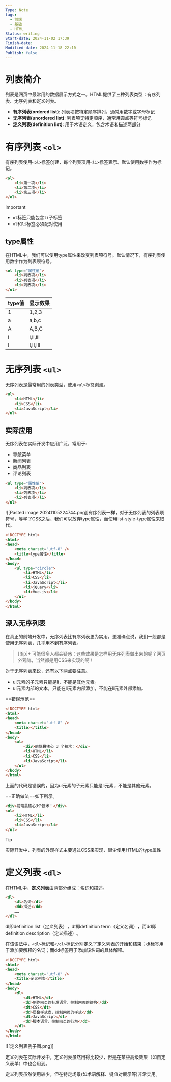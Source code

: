 ```yaml
---
Type: Note
tags:
  - 前端
  - 基础
  - HTML
Status: writing
Start-date: 2024-11-02 17:39
Finish-date: 
Modified-date: 2024-11-18 22:10
Publish: false
---
```


# 列表简介

列表是网页中最常用的数据展示方式之一。HTML提供了三种列表类型：有序列表、无序列表和定义列表。

- **有序列表(ordered list)**: 列表项按特定顺序排列，通常用数字或字母标记
- **无序列表(unordered list)**: 列表项无特定顺序，通常用圆点等符号标记  
- **定义列表(definition list)**: 用于术语定义，包含术语和描述两部分

# 有序列表 `<ol>`

有序列表使用`<ol>`标签创建，每个列表项用`<li>`标签表示。默认使用数字作为标记。

```html
<ol>
    <li>第一项</li>
    <li>第二项</li>
    <li>第三项</li>
</ol>
```

> [!important]
> - `ol`标签只能包含`li`子标签
> - `ol`和`li`标签必须配对使用

## type属性

在HTML中，我们可以使用type属性来改变列表项符号。默认情况下，有序列表使用数字作为列表项符号。
```html
<ol type="属性值">
    <li>列表项</li>
    <li>列表项</li>
    <li>列表项</li>
</ol>
```

| type值 | 显示效果 |
|--------|----------|
| 1      | 1,2,3    |
| a      | a,b,c    |
| A      | A,B,C    |
| i      | i,ii,iii |
| I      | I,II,III |

# 无序列表 `<ul>` 

无序列表是最常用的列表类型，使用`<ul>`标签创建。

```html
<ul>
    <li>HTML</li>
    <li>CSS</li>
    <li>JavaScript</li>
</ul>
```

## 实际应用

无序列表在实际开发中应用广泛，常用于:

- 导航菜单
- 新闻列表
- 商品列表
- 评论列表

```html
<ul type="属性值">
    <li>列表项</li>
    <li>列表项</li>
    <li>列表项</li>
</ul>
```


![[Pasted image 20241105224744.png]]有序列表一样，对于无序列表的列表项符号，等学了CSS之后，我们可以放弃type属性，而使用list-style-type属性来取代。


```html
<!DOCTYPE html>
<html>
<head>
    <meta charset="utf-8" />
    <title>type属性</title>
</head>
<body>
    <ul type="circle">
        <li>HTML</li>
        <li>CSS</li>
        <li>JavaScript</li>
        <li>jQuery</li>
        <li>Vue.js</li>
    </ul>
</body>
</html>
```


## 深入无序列表
在真正的前端开发中，无序列表比有序列表更为实用。更准确点说，我们一般都是使用无序列表，几乎用不到有序列表。


> [!tip]+ 
> 可能很多人都会疑惑：这些效果是怎样用无序列表做出来的呢？网页外观嘛，当然都是用CSS来实现的啊！


对于无序列表来说，还有以下两点要注意。
- ul元素的子元素只能是li，不能是其他元素。
- ul元素内部的文本，只能在li元素内部添加，不能在li元素外部添加。


==错误示范==
```html
<!DOCTYPE html>
<html>
<head>
    <meta charset="utf-8" />
    <title></title>
</head>
<body>
    <ul>
        <div>前端最核心 3 个技术：</div>
        <li>HTML</li>
        <li>CSS</li>
        <li>JavaScript</li>
    </ul>
</body>
</html>
```

上面的代码是错误的，因为ul元素的子元素只能是li元素，不能是其他元素。


==正确做法==如下所示。
```html
<div>前端最核心3个技术：</div>
<ul>
    <li>HTML</li>
    <li>CSS</li>
    <li>JavaScript</li>
</ul>
```

> [!tip]
> 实际开发中，列表的外观样式主要通过CSS来实现，很少使用HTML的type属性

# 定义列表 `<dl>`
在HTML中，**定义列表**由两部分组成：名词和描述。

```html
<dl>
    <dt>名词</dt>
    <dd>描述</dd>
    ……
</dl>
```

dl即definition list（定义列表）​，dt即definition term（定义名词）​，而dd即definition description（定义描述）​。

在该语法中，`<dl>`标记和`</dl>`标记分别定义了定义列表的开始和结束；dt标签用于添加要解释的名词；而dd标签用于添加该名词的具体解释。
```html
<!DOCTYPE html>
<html>
<head>
    <meta charset="utf-8" />
    <title>定义列表</title>
</head>
<body>
    <dl>
        <dt>HTML</dt>
        <dd>制作网页的标准语言，控制网页的结构</dd>
        <dt>CSS</dt>
        <dd>层叠样式表，控制网页的样式</dd>
        <dt>JavaScript</dt>
        <dd>脚本语言，控制网页的行为</dd>
    </dl>
</body>
</html>
```

![[定义列表例子图.png]]

定义列表在实际开发中，定义列表虽然用得比较少，但是在某些高级效果（如自定义表单）中也会用到。

定义列表虽然使用较少，但在特定场景(如术语解释、键值对展示等)非常实用。



